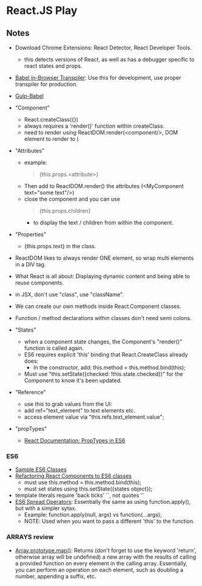# React.JS Play

## Notes
- Download Chrome Extensions: React Detector, React Developer Tools.
    - this detects versions of React, as well as has a debugger specific to react states and props.
- [Babel in-Browser Transpiler](https://cdnjs.cloudflare.com/ajax/libs/babel-core/5.8.34/browser.js): Use this for development, use proper transpiler for production.
- [Gulp-Babel](https://www.npmjs.com/package/gulp-babel)
- "Component"
    - React.createClass({})
    - always requires a 'render()' function within createClass.
    - need to render using ReactDOM.render(\<component/\>, DOM element to render to )
- "Attributes"
    - example:
        > {this.props.\<attribute\>}
    - Then add to ReactDOM.render() the attributes (\<MyComponent text="some text"\/>)
    - close the component and you can use
        > {this.props.children}
        - to display the text / children from within the component.
- "Properties"
    - {this.props.text} in the class.
- ReactDOM likes to always render ONE element, so wrap multi elements in a DIV tag.
- What React is all about: Displaying dynamic content and being able to reuse components.
- in JSX, don't use "class", use "className".
- We can create our own methods inside React.Component classes.
- Function / method declarations within classes don't need semi colons.
- "States"
    - when a component state changes, the Component's "render()" function is called again.
    - ES6 requires explicit 'this' binding that React.CreateClass already does:
        - In the constructor, add:
        this.method = this.method.bind(this);
    - Must use "this.setState({checked: !this.state.checked})" for the Component to know it's been updated.
- "Reference"
    - use this to grab values from the UI:
    - add ref="text_element" to text elements etc.
    - access element value via "this.refs.text_element.value";
    
- "propTypes"
    - [React Documentation: PropTypes in ES6](https://facebook.github.io/react/docs/typechecking-with-proptypes.html)
    
### ES6
- [Sample ES6 Classes](https://googlechrome.github.io/samples/classes-es6/)
- [Refactoring React Components to ES6 classes](https://www.newmediacampaigns.com/blog/refactoring-react-components-to-es6-classes)
    - must use this.method = this.method.bind(this);
    - must set states using this.setState({states object});
- template literals require 'back ticks' ``, not quotes ''
- [ES6 Spread Operators](https://davidwalsh.name/spread-operator): Essentially the same as using function.apply(), but with a simpler sytax.
    - Example: function.apply(null, args) vs function(...args);
    - NOTE: Used when you want to pass a different 'this' to the function.

### ARRAYS review
- [Array.prototype.map()](https://developer.mozilla.org/en-US/docs/Web/JavaScript/Reference/Global_Objects/Array/map): Returns (don't forget to use the keyword 'return', otherwise array will be undefined) a new array with the results of calling a provided function on every element in the calling array. Essentially, you can perform an operation on each element, such as doubling a number, appending a suffix, etc.
